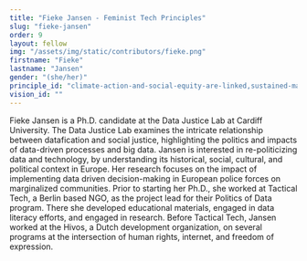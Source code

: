 ```yaml
---
title: "Fieke Jansen - Feminist Tech Principles"
slug: "fieke-jansen"
order: 9
layout: fellow
img: "/assets/img/static/contributors/fieke.png"
firstname: "Fieke"
lastname: "Jansen"
gender: "(she/her)"
principle_id: "climate-action-and-social-equity-are-linked,sustained-maintenance-and-sharing-instead-of-innovation-at-all-costs"
vision_id: ""
---
```


Fieke Jansen is a Ph.D. candidate at the Data Justice Lab at Cardiff University. The Data Justice Lab examines the intricate relationship between datafication and social justice, highlighting the politics and impacts of data-driven processes and big data. Jansen is interested in re-politicizing data and technology, by understanding its historical, social, cultural, and political context in Europe. Her research focuses on the impact of implementing data driven decision-making in European police forces on marginalized communities. Prior to starting her Ph.D., she worked at Tactical Tech, a Berlin based NGO, as the project lead for their Politics of Data program. There she developed educational materials, engaged in data literacy efforts, and engaged in research. Before Tactical Tech, Jansen worked at the Hivos, a Dutch development organization, on several programs at the intersection of human rights, internet, and freedom of expression.




